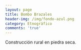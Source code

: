 ```yaml
---
layout: page
title: Bombo Brazales
header-img: /img/fondo-azul.png
category: Etnográfico
comments: 'true'
---
```



Construcción rural en piedra seca.

